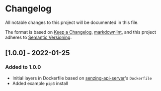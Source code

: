 # Changelog

All notable changes to this project will be documented in this file.

The format is based on [Keep a Changelog](https://keepachangelog.com/en/1.0.0/),
[markdownlint](https://dlaa.me/markdownlint/),
and this project adheres to [Semantic Versioning](https://semver.org/spec/v2.0.0.html).

## [1.0.0] - 2022-01-25

### Added to 1.0.0

- Initial layers in Dockerfile based on
  [senzing-api-server](https://github.com/Senzing/senzing-api-server)'s `Dockerfile`
- Added example `pip3` install
